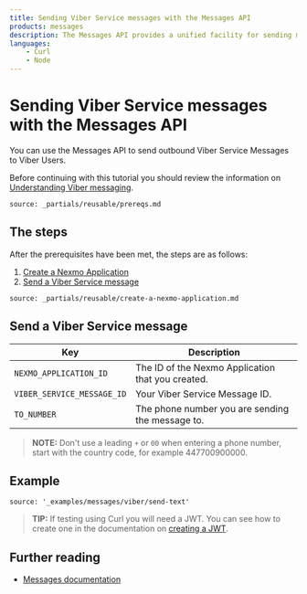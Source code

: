 ```yaml
---
title: Sending Viber Service messages with the Messages API
products: messages
description: The Messages API provides a unified facility for sending messages over multiple channel types. This tutorial looks at sending messages via the Viber Service channel using the Messages API.
languages:
    - Curl
    - Node
---
```


# Sending Viber Service messages with the Messages API

You can use the Messages API to send outbound Viber Service Messages to Viber Users.

Before continuing with this tutorial you should review the information on [Understanding Viber messaging](/messages/concepts/viber).

```partial
source: _partials/reusable/prereqs.md
```

## The steps

After the prerequisites have been met, the steps are as follows:

1. [Create a Nexmo Application](#create-a-nexmo-application)
2. [Send a Viber Service message](#send-a-viber-service-message)

```partial
source: _partials/reusable/create-a-nexmo-application.md
```

## Send a Viber Service message

Key | Description
-- | --
`NEXMO_APPLICATION_ID` | The ID of the Nexmo Application that you created.
`VIBER_SERVICE_MESSAGE_ID` | Your Viber Service Message ID.
`TO_NUMBER` | The phone number you are sending the message to.

> **NOTE:** Don't use a leading `+` or `00` when entering a phone number, start with the country code, for example 447700900000.

## Example

```code_snippets
source: '_examples/messages/viber/send-text'
```

> **TIP:** If testing using Curl you will need a JWT. You can see how to create one in the documentation on [creating a JWT](/messages/code-snippets/before-you-begin#generate-a-jwt).

## Further reading

* [Messages documentation](/messages/overview)
